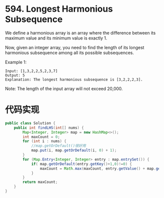 ﻿# 594. Longest Harmonious Subsequence

We define a harmonious array is an array where the difference between its maximum value and its minimum value is exactly 1.

Now, given an integer array, you need to find the length of its longest harmonious subsequence among all its possible subsequences.

Example 1:

```
Input: [1,3,2,2,5,2,3,7]
Output: 5
Explanation: The longest harmonious subsequence is [3,2,2,2,3].
```

Note: The length of the input array will not exceed 20,000.

# 代码实现

```java
public class Solution {
    public int findLHS(int[] nums) {
        Map<Integer, Integer> map = new HashMap<>();
        int maxCount = 0;
        for (int i : nums) {
            //map.getOrDefault()很好用
            map.put(i, map.getOrDefault(i, 0) + 1);
        }
        for (Map.Entry<Integer, Integer> entry : map.entrySet()) {
            if( map.getOrDefault(entry.getKey()+1,0)!=0) {
                maxCount = Math.max(maxCount, entry.getValue() + map.getOrDefault(entry.getKey() + 1, 0));
            }
        }
        return maxCount;
    }
}
```
